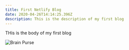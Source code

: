 ```yaml
---
title: First Netlify Blog
date: 2020-04-26T14:14:25.396Z
description: This is the description of my first blog
---
```

THis is the body of my first blog

![Brain Purse](/img/brain-purse.png "Brain Purse")
